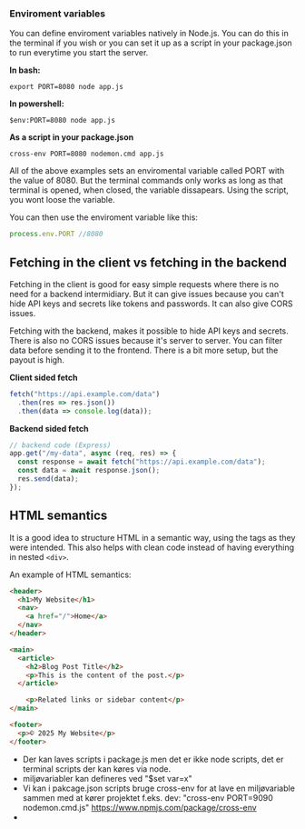 ### Enviroment variables

You can define enviroment variables natively in Node.js. You can do this in the terminal if you wish or you can set it up as a script in your package.json to run everytime you start the server. 

**In bash:**

``export PORT=8080 node app.js``

**In powershell:**

``$env:PORT=8080 node app.js``

**As a script in your package.json**

``cross-env PORT=8080 nodemon.cmd app.js``

All of the above examples sets an enviromental variable called PORT with the value of 8080. But the terminal commands only works as long as that terminal is opened, when closed, the variable dissapears. Using the script, you wont loose the variable.

You can then use the enviroment variable like this:

```js
process.env.PORT //8080
```

## Fetching in the client vs fetching in the backend

Fetching in the client is good for easy simple requests where there is no need for a backend intermidiary. But it can give issues because you can't hide API keys and secrets like tokens and passwords. It can also give CORS issues. 

Fetching with the backend, makes it possible to hide API keys and secrets. There is also no CORS issues because it's server to server. You can filter data before sending it to the frontend. There is a bit more setup, but the payout is high. 

**Client sided fetch**
```js
fetch("https://api.example.com/data")
  .then(res => res.json())
  .then(data => console.log(data));
```

**Backend sided fetch**
```js
// backend code (Express)
app.get("/my-data", async (req, res) => {
  const response = await fetch("https://api.example.com/data");
  const data = await response.json();
  res.send(data);
});
```

## HTML semantics

It is a good idea to structure HTML in a semantic way, using the tags as they were intended. This also helps with clean code instead of having everything in nested ``<div>``.

An example of HTML semantics:

```html
<header>
  <h1>My Website</h1>
  <nav>
    <a href="/">Home</a>
  </nav>
</header>

<main>
  <article>
    <h2>Blog Post Title</h2>
    <p>This is the content of the post.</p>
  </article>

    <p>Related links or sidebar content</p>
</main>

<footer>
  <p>© 2025 My Website</p>
</footer>
```


- Der kan laves scripts i package.js men det er ikke node scripts, det er terminal scripts der kan køres via node.
- miljøvariabler kan defineres ved "$set var=x"
- Vi kan i pakcage.json scripts bruge cross-env for at lave en miljøvariable sammen med at kører projektet f.eks. dev: "cross-env PORT=9090 nodemon.cmd.js" https://www.npmjs.com/package/cross-env
- 